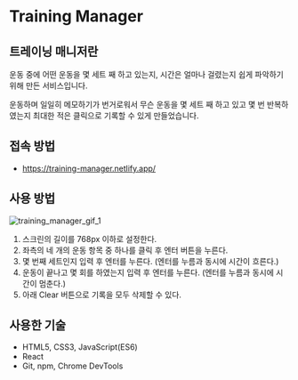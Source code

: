 # Training Manager

## 트레이닝 매니저란

운동 중에 어떤 운동을 몇 세트 째 하고 있는지, 시간은 얼마나 걸렸는지 쉽게 파악하기 위해 만든 서비스입니다.

운동하며 일일히 메모하기가 번거로워서 무슨 운동을 몇 세트 째 하고 있고 몇 번 반복하였는지 최대한 적은 클릭으로 기록할 수 있게 만들었습니다.

## 접속 방법

- https://training-manager.netlify.app/

## 사용 방법

![training_manager_gif_1](./assets/training_manager_gif_1.gif)

1. 스크린의 길이를 768px 이하로 설정한다.
2. 좌측의 네 개의 운동 항목 중 하나를 클릭 후 엔터 버튼을 누른다.
3. 몇 번째 세트인지 입력 후 엔터를 누른다. (엔터를 누름과 동시에 시간이 흐른다.)
4. 운동이 끝나고 몇 회를 하였는지 입력 후 엔터를 누른다. (엔터를 누름과 동시에 시간이 멈춘다.)
5. 아래 Clear 버튼으로 기록을 모두 삭제할 수 있다.

## 사용한 기술

- HTML5, CSS3, JavaScript(ES6)
- React
- Git, npm, Chrome DevTools
